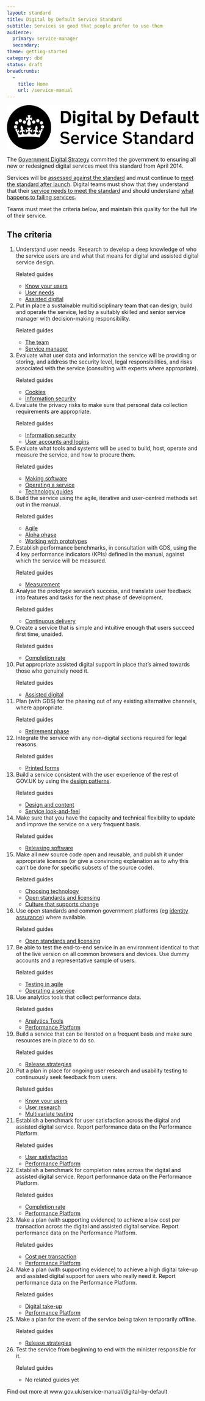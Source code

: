 ```yaml
---
layout: standard
title: Digital by Default Service Standard
subtitle: Services so good that people prefer to use them
audience:
  primary: service-manager
  secondary:
theme: getting-started
category: dbd
status: draft
breadcrumbs:
  -
    title: Home
    url: /service-manual
---
```


<div class="intro">

  <img src="/service-manual/assets/images/DbD-kitemark.png" />

  <p>The <a href="/government/publications/government-digital-strategy">Government Digital Strategy</a> committed the government to ensuring all new or redesigned digital services meet this standard from April 2014.</p>

  <p>Services will be <a href="/service-manual/digital-by-default/awarding-the-standard">assessed against the standard</a> and must continue to <a href="/service-manual/digital-by-default/maintaining-the-standard">meet the standard after launch</a>. Digital teams must show that they understand that their <a href="/service-manual/digital-by-default/scope-of-the-standard">service needs to meet the standard</a> and should understand <a href="/service-manual/digital-by-default/failure-to-meet-the-standard">what happens to failing services</a>.</p>

  <p>Teams must meet the criteria below, and maintain this quality for the full life of their service.</p>
</div>

<h2>The criteria</h2>

<ol class="standard">
  <li id="criterion-1">
    <div class="point">Understand user needs. Research to develop a deep knowledge of who the service users are and what that means for digital and assisted digital service design.</div>
    <div class="guidance">
      <p>Related guides</p>
      <ul>
        <li><a href="/service-manual/users">Know your users</a></li>
        <li><a href="/service-manual/user-centred-design/user-needs.html">User needs</a></li>
        <li><a href="/service-manual/assisted-digital">Assisted digital</a></li>
      </ul>
    </div>
  </li>
  <li id="criterion-2">
    <div class="point">Put in place a sustainable multidisciplinary team that can design, build and operate the service, led by a suitably skilled and senior service manager with decision-making responsibility.</div>
    <div class="guidance">
      <p>Related guides</p>
      <ul>
        <li><a href="/service-manual/the-team">The team</a></li>
        <li><a href="/service-manual/the-team/service-manager.html">Service manager</a></li>
      </ul>
    </div>
  </li>
  <li id="criterion-3">
    <div class="point">Evaluate what user data and information the service will be providing or storing, and address the security level, legal responsibilities, and risks associated with the service (consulting with experts where appropriate).</div>
    <div class="guidance">
      <p>Related guides</p>
      <ul>
        <li><a href="/service-manual/making-software/cookies.html">Cookies</a></li>
        <li><a href="/service-manual/making-software/information-security.html">Information security</a></li>
      </ul>
    </div>
  </li>
  <li id="criterion-4">
    <div class="point">Evaluate the privacy risks to make sure that personal data collection requirements are appropriate.</div>
    <div class="guidance">
      <p>Related guides</p>
      <ul>
        <li><a href="/service-manual/making-software/information-security.html">Information security</a></li>
        <li><a href="/service-manual/making-software/logins.html">User accounts and logins</a></li>
      </ul>
    </div>
  </li>
  <li id="criterion-5">
    <div class="point">Evaluate what tools and systems will be used to build, host, operate and measure the service, and how to procure them.</div>
    <div class="guidance">
      <p>Related guides</p>
      <ul>
        <li><a href="/service-manual/making-software">Making software</a></li>
        <li><a href="/service-manual/operations">Operating a service</a></li>
        <li><a href="/service-manual/technology">Technology guides</a></li>
      </ul>
    </div>
  </li>
  <li id="criterion-6">
    <div class="point">Build the service using the agile, iterative and user-centred methods set out in the manual.</div>
    <div class="guidance">
    <p>Related guides</p>
      <ul>
        <li><a href="/service-manual/agile">Agile</a></li>
        <li><a href="/service-manual/phases/alpha.html">Alpha phase</a></li>
        <li><a href="/service-manual/user-centred-design/working-with-prototypes.html">Working with prototypes</a></li>
      </ul>
    </div>
  </li>
  <li id="criterion-7">
    <div class="point">Establish performance benchmarks, in consultation with GDS, using the 4 key performance indicators (KPIs) defined in the manual, against which the service will be measured.</div>
    <div class="guidance">
      <p>Related guides</p>
      <ul>
        <li><a href="/service-manual/measurement">Measurement</a></li>
      </ul>
    </div>
  </li>
  <li id="criterion-8">
    <div class="point">Analyse the prototype service’s success, and translate user feedback into features and tasks for the next phase of development.</div>
    <div class="guidance">
      <p>Related guides</p>
      <ul>
        <li><a href="/service-manual/agile/continuous-delivery.html">Continuous delivery</a></li>
      </ul>
    </div>
  </li>
  <li id="criterion-9">
    <div class="point">Create a service that is simple and intuitive enough that users succeed first time, unaided.</div>
    <div class="guidance">
      <p>Related guides</p>
      <ul>
      <li><a href="/service-manual/measurement/completion-rate.html">Completion rate</a></li>
      </ul>
    </div>
  </li>
  <li id="criterion-10">
    <div class="point">Put appropriate assisted digital support in place that’s aimed towards those who genuinely need it.</div>
    <div class="guidance">
      <p>Related guides</p>
      <ul>
        <li><a href="/service-manual/assisted-digital">Assisted digital</a></li>
      </ul>
    </div>
  </li>
  <li id="criterion-11">
    <div class="point">Plan (with GDS) for the phasing out of any existing alternative channels, where appropriate.</div>
    <div class="guidance">
      <p>Related guides</p>
      <ul>
        <li><a href="/service-manual/phases/retirement.html">Retirement phase</a></li>
      </ul>
    </div>
  </li>
  <li id="criterion-12">
    <div class="point">Integrate the service with any non-digital sections required for legal reasons.</div>
    <div class="guidance">
      <p>Related guides</p>
      <ul>
        <li><a href="/service-manual/user-centred-design/print-forms.html">Printed forms</a></li>
      </ul>
    </div>
  </li>
  <li id="criterion-13">
    <div class="point">Build a service consistent with the user experience of the rest of GOV.UK by using the <a href="/service-manual/user-centred-design/resources/patterns/index.html">design patterns</a>.</div>
    <div class="guidance">
      <p>Related guides</p>
      <ul>
        <li><a href="/service-manual/user-centred-design">Design and content</a></li>
        <li><a href="/service-manual/user-centred-design/service-look-and-feel">Service look-and-feel</a></li>
      </ul>
    </div>
  </li>
  <li id="criterion-14">
    <div class="point">Make sure that you have the capacity and technical flexibility to update and improve the service on a very frequent basis.</div>
    <div class="guidance">
      <p>Related guides</p>
      <ul>
        <li><a href="/service-manual/making-software/release-strategies.html">Releasing software</a></li>
      </ul>
    </div>
  </li>
  <li id="criterion-15">
    <div class="point">Make all new source code open and reusable, and publish it under appropriate licences (or give a convincing explanation as to why this can’t be done for specific subsets of the source code).</div>
    <div class="guidance">
      <p>Related guides</p>
      <ul>
        <li><a href="/service-manual/making-software/choosing-technology.html">Choosing technology</a></li>
        <li><a href="/service-manual/making-software/open-standards-and-licensing.html">Open standards and licensing</a></li>
        <li><a href="/service-manual/technology/culture-that-supports-change.html">Culture that supports change</a></li>
      </ul>
    </div>
  </li>
  <li id="criterion-16">
    <div class="point">Use open standards and common government platforms (eg <a href="/service-manual/identity-assurance">identity assurance</a>) where available.</div>
    <div class="guidance">
      <p>Related guides</p>
      <ul>
        <li><a href="/service-manual/making-software/open-standards-and-licensing.html">Open standards and licensing</a></li>
      </ul>
    </div>
  </li>
  <li id="criterion-17">
    <div class="point">Be able to test the end-to-end service in an environment identical to that of the live version on all common browsers and devices. Use dummy accounts and a representative sample of users.</div>
    <div class="guidance">
      <p>Related guides</p>
      <ul>
        <li><a href="/service-manual/making-software/testing-in-agile.html">Testing in agile</a></li>
        <li><a href="/service-manual/operations">Operating a service</a></li>
      </ul>
    </div>
  </li>
  <li id="criterion-18">
    <div class="point">Use analytics tools that collect performance data.</div>
    <div class="guidance">
      <p>Related guides</p>
      <ul>
        <li><a href="/service-manual/making-software/analytics-tools.html">Analytics Tools</a></li>
        <li><a href="/service-manual/measurement/performance-platform.html">Performance Platform</a></li>
      </ul>
    </div>
  </li>
  <li id="criterion-19">
    <div class="point">Build a service that can be iterated on a frequent basis and make sure resources are in place to do so.</div>
    <div class="guidance">
      <p>Related guides</p>
      <ul>
        <li><a href="/service-manual/making-software/release-strategies.html">Release strategies</a></li>
      </ul>
    </div>
  </li>
  <li id="criterion-20">
    <div class="point">Put a plan in place for ongoing user research and usability testing to continuously seek feedback from users.</div>
    <div class="guidance">
      <p>Related guides</p>
      <ul>
        <li><a href="/service-manual/users">Know your users</a></li>
        <li><a href="/service-manual/user-centred-design/user-research">User research</a></li>
        <li><a href="/service-manual/user-centred-design/user-research/multivariate-testing.html">Multivariate testing</a></li>
      </ul>
    </div>
  </li>
  <li id="criterion-21">
    <div class="point">Establish a benchmark for user satisfaction across the digital and assisted digital service. Report performance data on the Performance Platform.</div>
    <div class="guidance">
      <p>Related guides</p>
      <ul>
        <li><a href="/service-manual/measurement/user-satisfaction.html">User satisfaction</a></li>
        <li><a href="/service-manual/measurement/performance-platform.html">Performance Platform</a></li>
      </ul>
    </div>
  </li>
  <li id="criterion-22">
    <div class="point">Establish a benchmark for completion rates across the digital and assisted digital service. Report performance data on the Performance Platform.</div>
    <div class="guidance">
      <p>Related guides</p>
      <ul>
        <li><a href="/service-manual/measurement/completion-rate.html">Completion rate</a></li>
        <li><a href="/service-manual/measurement/performance-platform.html">Performance Platform</a></li>
      </ul>
    </div>
  </li>
  <li id="criterion-23">
    <div class="point">Make a plan (with supporting evidence) to achieve a low cost per transaction across the digital and assisted digital service. Report performance data on the Performance Platform.</div>
    <div class="guidance">
      <p>Related guides</p>
      <ul>
        <li><a href="/service-manual/measurement/cost-per-transaction.html">Cost per transaction</a></li>
        <li><a href="/service-manual/measurement/performance-platform.html">Performance Platform</a></li>
      </ul>
    </div>
  </li>
  <li id="criterion-24">
    <div class="point">Make a plan (with supporting evidence) to achieve a high digital take-up and assisted digital support for users who really need it. Report performance data on the Performance Platform.</div>
    <div class="guidance">
      <p>Related guides</p>
      <ul>
        <li><a href="/service-manual/measurement/digital-takeup.html">Digital take-up</a></li>
        <li><a href="/service-manual/measurement/performance-platform.html">Performance Platform</a></li>
      </ul>
    </div>
  </li>
  <li id="criterion-25">
    <div class="point">Make a plan for the event of the service being taken temporarily offline.</div>
    <div class="guidance">
      <p>Related guides</p>
      <ul>
        <li><a href="/service-manual/operations/uptime-and-availability.html">Release strategies</a> </li>
      </ul>
    </div>
  </li>
  <li id="criterion-26">
    <div class="point">Test the service from beginning to end with the minister responsible for it.</div>
    <div class="guidance">
      <p>Related guides</p>
      <ul>
        <li>No related guides yet</li>
      </ul>
    </div>
  </li>
</ol>

<p class="print-footer"><span>Find out more at www.gov.uk/service-manual/digital-by-default</span></p>

